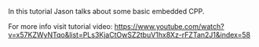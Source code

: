 In this tutorial Jason talks about some basic embedded CPP.

For more info visit tutorial video:
https://www.youtube.com/watch?v=x57KZWyNTqo&list=PLs3KjaCtOwSZ2tbuV1hx8Xz-rFZTan2J1&index=58
